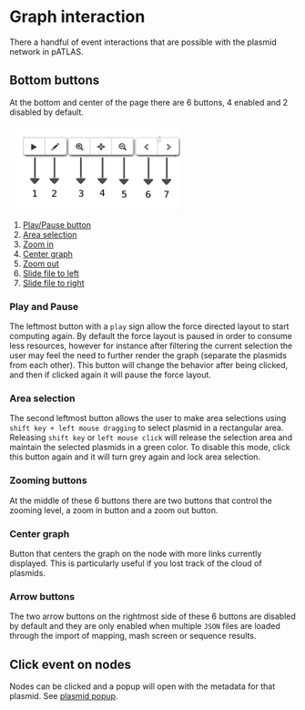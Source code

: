 # Graph interaction

There a handful of event interactions that are possible with the
plasmid network in pATLAS.

## Bottom buttons

At the bottom and center of the page there are 6 buttons, 4 enabled
and 2 disabled by default.

<img width="300" height="150" src="gitbook/images/overlay_buttons.png" alt="bottom Buttons"/>

1. [Play/Pause button](#play-and-pause)
2. [Area selection](#area-selection)
3. [Zoom in](#zooming-buttons)
4. [Center graph](#center-graph)
5. [Zoom out](#zooming-buttons)
6. [Slide file to left](#arrow-buttons)
7. [Slide file to right](#arrow-buttons)

### Play and Pause

The leftmost button with a `play` sign allow
the force directed layout to start computing again. By default the
force layout is paused in order to consume less resources, however for
instance after filtering the current selection the user may feel the
need to further render the graph (separate the plasmids from each other).
This button will change the behavior after being clicked, and then if
clicked again it will pause the force layout.

### Area selection

The second leftmost button allows the user to make area selections using
`shift key + left mouse dragging` to select plasmid in a rectangular area.
Releasing `shift key` or `left mouse click` will release the selection area
and maintain the selected plasmids in a green color.
To disable this mode, click this button again and it will turn grey again
and lock area selection.

### Zooming buttons

At the middle of these 6 buttons there are two buttons that control the
zooming level, a zoom in button and a zoom out button.

### Center graph

Button that centers the graph on the node with more links currently
displayed. This is particularly useful if you lost track of the cloud of
plasmids.

### Arrow buttons

The two arrow buttons on the rightmost side of these 6 buttons are disabled
by default and they are only enabled when multiple `JSON` files are loaded
through the import of mapping, mash screen or sequence results.

## Click event on nodes

Nodes can be clicked and a popup will open with the metadata for that plasmid.
See [plasmid popup](plasmid_popup.md).
